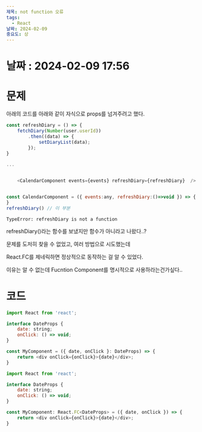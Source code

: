 ```yaml
---
제목: not function 오류
tags:
  - React
날짜: 2024-02-09
중요도: 상
---
```

# 날짜 : 2024-02-09  17:56


# 문제

아래의 코드를  아래와 같이 자식으로 props를 넘겨주려고 했다.
```javascript
const refreshDiary = () => {  
    fetchDiary(Number(user.userId))  
        .then((data) => {  
            setDiaryList(data);  
        });  
}

...

  
    <CalendarComponent events={events} refreshDiary={refreshDiary}  />
```

```javascript

const CalendarComponent = ({ events:any, refreshDiary:()=>void }) => {
}
refreshDiary() // 이 부분
```

`TypeError: refreshDiary is not a function`

refreshDiary()라는 함수를 보냈지만 함수가 아니라고 나왔다..?

문제를 도저히 찾을 수 없었고, 여러 방법으로 시도했는데

React.FC를 제네릭하면 정상적으로 동작하는 걸 알 수 있었다.

이유는 알 수 없는데 Fucntion Component를 명시적으로 사용하라는건가싶다..

# 코드
```javascript
import React from 'react';

interface DateProps {
    date: string;
    onClick: () => void;
}

const MyComponent = ({ date, onClick }: DateProps) => {
    return <div onClick={onClick}>{date}</div>;
}


```

```javascript
import React from 'react';

interface DateProps {
    date: string;
    onClick: () => void;
}

const MyComponent: React.FC<DateProps> = ({ date, onClick }) => {
    return <div onClick={onClick}>{date}</div>;
}

```